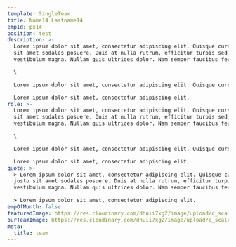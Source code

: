```yaml
---
template: SingleTeam
title: Name14 Lastname14
empId: px14
position: test
description: >-
  Lorem ipsum dolor sit amet, consectetur adipiscing elit. Quisque cursus justo
  sit amet sodales posuere. Duis at nulla rutrum, efficitur turpis sed,
  vestibulum magna. Nullam quis ultrices dolor. Nam semper faucibus feugiat.\

  \

  Lorem ipsum dolor sit amet, consectetur adipiscing elit. Quisque cursus justo sit amet sodales posuere. Duis at nulla rutrum, efficitur turpis sed, vestibulum magna. Nullam quis ultrices dolor. Nam semper faucibus feugiat.\

  Lorem ipsum dolor sit amet, consectetur adipiscing elit.
role: >-
  Lorem ipsum dolor sit amet, consectetur adipiscing elit. Quisque cursus justo
  sit amet sodales posuere. Duis at nulla rutrum, efficitur turpis sed,
  vestibulum magna. Nullam quis ultrices dolor. Nam semper faucibus feugiat.\

  \

  Lorem ipsum dolor sit amet, consectetur adipiscing elit. Quisque cursus justo sit amet sodales posuere. Duis at nulla rutrum, efficitur turpis sed, vestibulum magna. Nullam quis ultrices dolor. Nam semper faucibus feugiat.\

  Lorem ipsum dolor sit amet, consectetur adipiscing elit.
quote: >-
  > Lorem ipsum dolor sit amet, consectetur adipiscing elit. Quisque cursus
  justo sit amet sodales posuere. Duis at nulla rutrum, efficitur turpis sed,
  vestibulum magna. Nullam quis ultrices dolor. Nam semper faucibus feugiat.\

  > Lorem ipsum dolor sit amet, consectetur adipiscing elit.
empOfMonth: false
featuredImage: https://res.cloudinary.com/dhuii7xg2/image/upload/c_scale,f_auto,q_auto,w_auto/v1612513651/team/Layer_1_1_tyjeza.png
ourTeamImage: https://res.cloudinary.com/dhuii7xg2/image/upload/c_scale,f_auto,q_auto,w_auto/v1612513652/team/portrait-charming-flirty-aduly-guy-with-blond-hair-holding-hands-pants-smiling-broadly-talking-with-friends-casually-while-hanging-out-relaxing_1_u6owu5.png
meta:
  title: team
---
```

